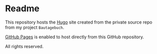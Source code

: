 # Readme

This repository hosts the [Hugo](https://gohugo.io/) site created from the private source repo from my project `Bautagebuch`.

[GitHub Pages](https://pages.github.com/) is enabled to host directly from this GitHub repository.

All rights reserved.
